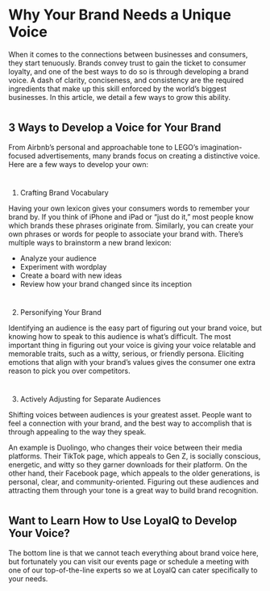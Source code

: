 # Why Your Brand Needs a Unique Voice
When it comes to the connections between businesses and consumers, they start tenuously. Brands convey trust to gain the ticket to consumer loyalty, and one of the best ways to do so is through developing a brand voice. A dash of clarity, conciseness, and consistency are the required ingredients that make up this skill enforced by the world’s biggest businesses. In this article, we detail a few ways to grow this ability.
#

## 3 Ways to Develop a Voice for Your Brand
From Airbnb’s personal and approachable tone to LEGO’s imagination-focused advertisements, many brands focus on creating a distinctive voice. Here are a few ways to develop your own:
#

1.	Crafting Brand Vocabulary

Having your own lexicon gives your consumers words to remember your brand by. If you think of iPhone and iPad or “just do it,” most people know which brands these phrases originate from. Similarly, you can create your own phrases or words for people to associate your brand with. There’s multiple ways to brainstorm a new brand lexicon:

- Analyze your audience
- Experiment with wordplay
- Create a board with new ideas
- Review how your brand changed since its inception
#

2.	Personifying Your Brand

Identifying an audience is the easy part of figuring out your brand voice, but knowing how to speak to this audience is what’s difficult. The most important thing in figuring out your voice is giving your voice relatable and memorable traits, such as a witty, serious, or friendly persona.  Eliciting emotions that align with your brand’s values gives the consumer one extra reason to pick you over competitors.
#

3.	Actively Adjusting for Separate Audiences

Shifting voices between audiences is your greatest asset. People want to feel a connection with your brand, and the best way to accomplish that is through appealing to the way they speak.

An example is Duolingo, who changes their voice between their media platforms. Their TikTok page, which appeals to Gen Z, is socially conscious, energetic, and witty so they garner downloads for their platform. On the other hand, their Facebook page, which appeals to the older generations, is personal, clear, and community-oriented. Figuring out these audiences and attracting them through your tone is a great way to build brand recognition. 
#

## Want to Learn How to Use LoyalQ to Develop Your Voice?
The bottom line is that we cannot teach everything about brand voice here, but fortunately you can visit our events page or schedule a meeting with one of our top-of-the-line experts so we at LoyalQ can cater specifically to your needs.
